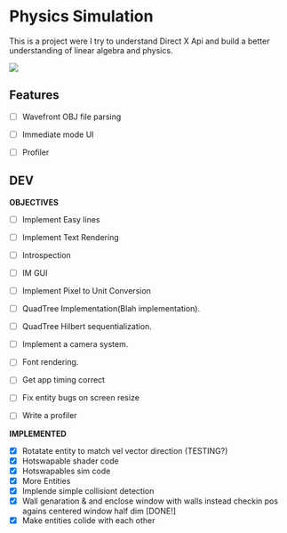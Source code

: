# Physics Simulation

This is a project were I try to understand Direct X Api and build a better understanding 
of linear algebra and physics.

![](https://github.com/MiguelAmaro/physics-sim/blob/main/gifs/collisiondetection.gif?raw=true)

## Features
- [ ] Wavefront OBJ file parsing
- [ ] Immediate mode UI
- [ ] Profiler


## DEV 
**OBJECTIVES**
- [ ] Implement Easy lines
- [ ] Implement Text Rendering
- [ ] Introspection
- [ ] IM GUI
- [ ] Implement Pixel to Unit Conversion
- [ ] QuadTree Implementation(Blah implementation).
- [ ] QuadTree Hilbert sequentialization.
- [ ] Implement a camera system.
- [ ] Font rendering.
- [ ] Get app timing correct
- [ ] Fix entity bugs on screen resize
- [ ] Write a profiler


**IMPLEMENTED**
- [x] Rotatate entity to match vel vector direction (TESTING?)
- [x] Hotswapable shader code
- [x] Hotswapables sim code
- [x] More Entities
- [x] Implende simple collisiont detection
- [x] Wall genaration & and enclose window with walls instead checkin pos agains centered window half dim [DONE!]
- [x] Make entities colide with each other
